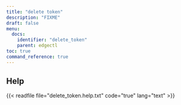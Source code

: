 ```yaml
---
title: "delete token"
description: "FIXME"
draft: false
menu:
  docs:
    identifier: "delete_token"
    parent: edgectl
toc: true
command_reference: true
---
```


## Help

{{< readfile file="delete_token.help.txt" code="true" lang="text" >}}
